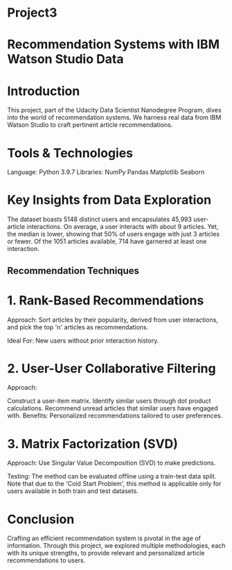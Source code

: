 # Project3
# Recommendation Systems with IBM Watson Studio Data
# Introduction
This project, part of the Udacity Data Scientist Nanodegree Program, dives into the world of recommendation systems. We harness real data from IBM Watson Studio to craft pertinent article recommendations.

# Tools & Technologies
Language: Python 3.9.7
Libraries:
NumPy
Pandas
Matplotlib
Seaborn
# Key Insights from Data Exploration
The dataset boasts 5148 distinct users and encapsulates 45,993 user-article interactions.
On average, a user interacts with about 9 articles. Yet, the median is lower, showing that 50% of users engage with just 3 articles or fewer.
Of the 1051 articles available, 714 have garnered at least one interaction.
##  Recommendation Techniques
#          1. Rank-Based Recommendations
Approach: Sort articles by their popularity, derived from user interactions, and pick the top 'n' articles as recommendations.

Ideal For: New users without prior interaction history.

#          2. User-User Collaborative Filtering
Approach:

Construct a user-item matrix.
Identify similar users through dot product calculations.
Recommend unread articles that similar users have engaged with.
Benefits: Personalized recommendations tailored to user preferences.

#          3. Matrix Factorization (SVD)
Approach: Use Singular Value Decomposition (SVD) to make predictions.

Testing: The method can be evaluated offline using a train-test data split. Note that due to the 'Cold Start Problem', this method is applicable only for users available in both train and test datasets.

# Conclusion
Crafting an efficient recommendation system is pivotal in the age of information. Through this project, we explored multiple methodologies, each with its unique strengths, to provide relevant and personalized article recommendations to users.

